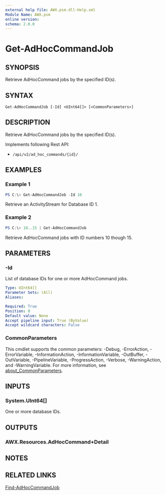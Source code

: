 ```yaml
---
external help file: AWX.psm.dll-Help.xml
Module Name: AWX.psm
online version:
schema: 2.0.0
---
```


# Get-AdHocCommandJob

## SYNOPSIS
Retrieve AdHocCommand jobs by the specified ID(s).

## SYNTAX

```
Get-AdHocCommandJob [-Id] <UInt64[]> [<CommonParameters>]
```

## DESCRIPTION
Retrieve AdHocCommand jobs by the specified ID(s).

Implements following Rest API:  
- `/api/v2/ad_hoc_commands/{id}/`  

## EXAMPLES

### Example 1
```powershell
PS C:\> Get-AdHocCommandJob -Id 10
```

Retrieve an ActivityStream for Database ID 1.

### Example 2
```powershell
PS C:\> 10..15 | Get-AdHocCommandJob
```

Retrieve AdHocCommand jobs with ID numbers 10 though 15.

## PARAMETERS

### -Id
List of database IDs for one or more AdHocCommand jobs.

```yaml
Type: UInt64[]
Parameter Sets: (All)
Aliases:

Required: True
Position: 0
Default value: None
Accept pipeline input: True (ByValue)
Accept wildcard characters: False
```

### CommonParameters
This cmdlet supports the common parameters: -Debug, -ErrorAction, -ErrorVariable, -InformationAction, -InformationVariable, -OutBuffer, -OutVariable, -PipelineVariable, -ProgressAction, -Verbose, -WarningAction, and -WarningVariable. For more information, see [about_CommonParameters](http://go.microsoft.com/fwlink/?LinkID=113216).

## INPUTS

### System.UInt64[]
One or more database IDs.

## OUTPUTS

### AWX.Resources.AdHocCommand+Detail
## NOTES

## RELATED LINKS

[Find-AdHocCommandJob](Find-AdHocCommandJob.md)
